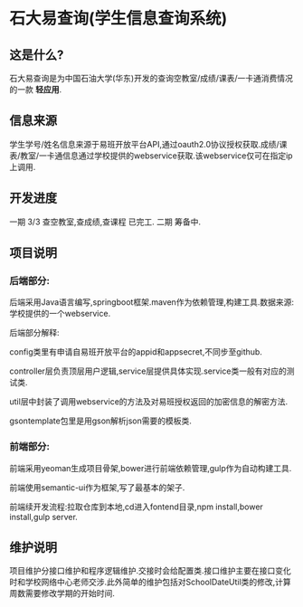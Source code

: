 # 石大易查询(学生信息查询系统)

## 这是什么?

石大易查询是为中国石油大学(华东)开发的查询空教室/成绩/课表/一卡通消费情况的一款 **轻应用**.

## 信息来源

学生学号/姓名信息来源于易班开放平台API,通过oauth2.0协议授权获取.成绩/课表/教室/一卡通信息通过学校提供的webservice获取.该webservice仅可在指定ip上调用.

## 开发进度

一期 3/3 查空教室,查成绩,查课程  已完工.
二期 筹备中.

## 项目说明

### 后端部分:
后端采用Java语言编写,springboot框架.maven作为依赖管理,构建工具.数据来源:学校提供的一个webservice.

后端部分解释:

config类里有申请自易班开放平台的appid和appsecret,不同步至github.

controller层负责顶层用户逻辑,service层提供具体实现.service类一般有对应的测试类.

util层中封装了调用webservice的方法及对易班授权返回的加密信息的解密方法.

gsontemplate包里是用gson解析json需要的模板类.

### 前端部分:
前端采用yeoman生成项目骨架,bower进行前端依赖管理,gulp作为自动构建工具.

前端使用semantic-ui作为框架,写了最基本的架子.

前端续开发流程:拉取仓库到本地,cd进入fontend目录,npm install,bower install,gulp server.

## 维护说明
项目维护分接口维护和程序逻辑维护.交接时会给配置类.接口维护主要在接口变化时和学校网络中心老师交涉.此外简单的维护包括对SchoolDateUtil类的修改,计算周数需要修改学期的开始时间.